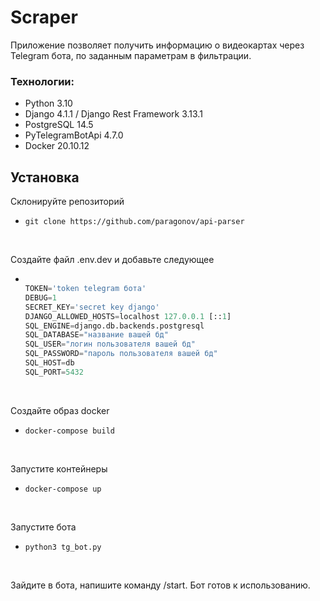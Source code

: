 # Scraper
Приложение позволяет получить информацию о видеокартах через Telegram бота, по заданным параметрам в фильтрации.

### Технологии:
- Python 3.10
- Django 4.1.1 / Django Rest Framework 3.13.1
- PostgreSQL 14.5
- PyTelegramBotApi 4.7.0
- Docker 20.10.12

## Установка
Склонируйте репозиторий 
- ```git clone https://github.com/paragonov/api-parser```

<br>

Создайте файл .env.dev и добавьте следующее
- ```python

  TOKEN='token telegram бота'
  DEBUG=1
  SECRET_KEY='secret key django'
  DJANGO_ALLOWED_HOSTS=localhost 127.0.0.1 [::1]
  SQL_ENGINE=django.db.backends.postgresql
  SQL_DATABASE="название вашей бд"
  SQL_USER="логин пользователя вашей бд"
  SQL_PASSWORD="пароль пользователя вашей бд"
  SQL_HOST=db
  SQL_PORT=5432

  ```
  <br>

Создайте образ docker <br>
- ```docker-compose build```

<br>

Запустите контейнеры <br>
- ```docker-compose up```

<br>

Запустите бота <br>
- ```python3 tg_bot.py```

<br>

Зайдите в бота, напишите команду /start. Бот готов к использованию.
